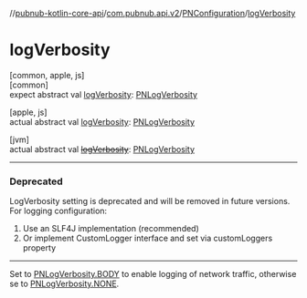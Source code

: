 //[pubnub-kotlin-core-api](../../../index.md)/[com.pubnub.api.v2](../index.md)/[PNConfiguration](index.md)/[logVerbosity](log-verbosity.md)

# logVerbosity

[common, apple, js]\
[common]\
expect abstract val [logVerbosity](log-verbosity.md): [PNLogVerbosity](../../com.pubnub.api.enums/-p-n-log-verbosity/index.md)

[apple, js]\
actual abstract val [logVerbosity](log-verbosity.md): [PNLogVerbosity](../../com.pubnub.api.enums/-p-n-log-verbosity/index.md)

[jvm]\
actual abstract val [~~logVerbosity~~](log-verbosity.md): [PNLogVerbosity](../../../../../pubnub-kotlin/pubnub-kotlin-core-api/pubnub-kotlin-core-api/com.pubnub.api.enums/-p-n-log-verbosity/index.md)

---

### Deprecated

LogVerbosity setting is deprecated and will be removed in future versions. For logging configuration:
1. Use an SLF4J implementation (recommended)
2. Or implement CustomLogger interface and set via customLoggers property

---

Set to [PNLogVerbosity.BODY](../../../../../pubnub-kotlin/pubnub-kotlin-core-api/pubnub-kotlin-core-api/com.pubnub.api.enums/-p-n-log-verbosity/-b-o-d-y/index.md) to enable logging of network traffic, otherwise se to [PNLogVerbosity.NONE](../../../../../pubnub-kotlin/pubnub-kotlin-core-api/pubnub-kotlin-core-api/com.pubnub.api.enums/-p-n-log-verbosity/-n-o-n-e/index.md).
